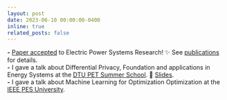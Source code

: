 ```yaml
---
layout: post
date: 2023-06-10 00:00:00-0400
inline: true
related_posts: false
---
```


<!-- :black_small_square: -->
**\-** [Paper accepted](https://www.sciencedirect.com/science/article/abs/pii/S0378779623004406) to Electric Power Systems Research! :sparkles: See [publications](publications/) for details.
<br> **\-** <!--:black_small_square: -->
I gave a talk about Differential Privacy, Foundation and applications in Energy Systems at the [DTU PET Summer School](https://energy-markets-school.dk/school-2023/). :speech_balloon: [Slides](http://energy-markets-school.dk/wp/wp-content/2023/Slides/Differential%20Privacy%20-%20foundations%20and%20applications.pdf).
<br> **\-** <!--:black_small_square: -->
I gave a talk about Machine Learning for Optimization Optimization at the [IEEE PES University](https://ieee-pes.org/education/pes-university/webinars/).
